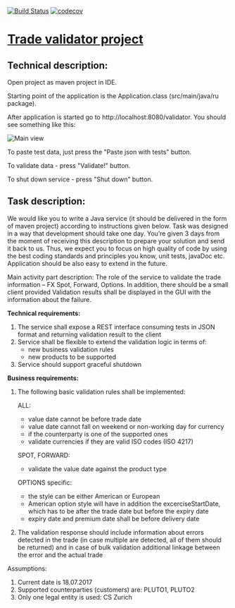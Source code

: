 [![Build Status](https://travis-ci.org/LMskvtsv/TradeValidator.svg?branch=master)](https://travis-ci.org/LMskvtsv/TradeValidator)
[![codecov](https://codecov.io/gh/LMskvtsv/TradeValidator/branch/master/graph/badge.svg)](https://codecov.io/gh/LMskvtsv/TradeValidator)


# [Trade validator project](https://github.com/LMskvtsv/TradeValidator)

## Technical description:
  Open project as maven project in IDE.
  
  Starting point of the application is the Application.class (src/main/java/ru package).
  
  After application is started go to http://localhost:8080/validator. You should see something like this:
  
  ![Main view](https://github.com/LMskvtsv/TradeValidator/tree/master/src/main/resources/images/mainView.png)
  
  
  To paste test data, just press the "Paste json with tests" button.
  
  To validate data - press "Validate!" button.
  
  To shut down service  - press "Shut down" button.
  
  
## Task description:  
  We would like you to write a Java service (it should be delivered in the form of maven project) according to instructions given below. 
  Task was designed in a way that development should take one day. You’re given 3 days from the moment of receiving this description to prepare your solution and send it back to us. 
  Thus, we expect you to focus on high quality of code by using the best coding standards and principles you know, unit tests, javaDoc etc. 
  Application should be also easy to extend in the future. 
  
  Main activity part description: 
  The role of the service to validate the trade information – FX Spot, Forward, Options. In addition, there should be a small client provided Validation results shall be displayed in the GUI with the information about the failure. 
  
  **Technical requirements:**
  1. The service shall expose a REST interface consuming tests in JSON format and returning validation result to the client 
  2. Service shall be flexible to extend the validation logic in terms of: 
      - new business validation rules 
      - new products to be supported 
  3. Service should support graceful shutdown 
  
  **Business requirements:**
  
  1. The following basic validation rules shall be implemented: 
  
      ALL: 
      - value date cannot be before trade date 
      - value date cannot fall on weekend or non-working day for currency 
      - if the counterparty is one of the supported ones 
      - validate currencies if they are valid ISO codes (ISO 4217) 
      
      SPOT, FORWARD: 
      - validate the value date against the product type 
      
      OPTIONS specific: 
      - the style can be either American or European 
      - American option style will have in addition the excerciseStartDate, which has to be after the trade date but before the expiry date 
      - expiry date and premium date shall be before delivery date 
  
  1. The validation response should include information about errors detected in the trade (in case multiple are detected, all of them should be returned) and in case of bulk validation additional linkage between the error and the actual trade 
  
  Assumptions: 
  1. Current date is 18.07.2017 
  2. Supported counterparties (customers) are: PLUTO1, PLUTO2 
  3. Only one legal entity is used: CS Zurich 
  
  
   

  
  
  


